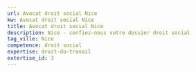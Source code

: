 ```yaml
---
url: Avocat droit social Nice
kw: Avocat droit social Nice
title: Avocat droit social Nice
description: Nice - confiez-nous votre dossier droit social
tag_ville: Nice
competence: droit social
expertise: droit-du-travail
extertise_id: 3
---
```

